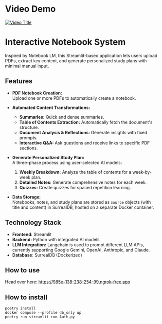 # Video Demo

[![Video Title](https://img.youtube.com/vi/VIDEO_ID/0.jpg)](https://www.youtube.com/watch?v=VIDEO_ID)





# Interactive Notebook System

Inspired by Notebook LM, this Streamlit-based application lets users upload PDFs, extract key content, and generate personalized study plans with minimal manual input.

## Features

- **PDF Notebook Creation:**  
  Upload one or more PDFs to automatically create a notebook.

- **Automated Content Transformations:**  
  - **Summaries:** Quick and dense summaries.  
  - **Table of Contents Extraction:** Automatically fetch the document's structure.  
  - **Document Analysis & Reflections:** Generate insights with fixed prompts.  
  - **Interactive Q&A:** Ask questions and receive links to specific PDF sections.

- **Generate Personalized Study Plan:**  
  A three-phase process using user-selected AI models:
  1. **Weekly Breakdown:** Analyze the table of contents for a week-by-week plan.
  2. **Detailed Notes:** Generate comprehensive notes for each week.
  3. **Quizzes:** Create quizzes for spaced repetition learning.

- **Data Storage:**  
  Notebooks, notes, and study plans are stored as `Source` objects (with title and content) in SurrealDB, hosted on a separate Docker container.

## Technology Stack

- **Frontend:** Streamlit  
- **Backend:** Python with integrated AI models  
- **LLM Integration:** Langchain is used to prompt different LLM APIs, currently supporting Google Gemini, OpenAI, Anthropic, and Claude.  
- **Database:** SurrealDB (Dockerized)


## How to use
Head over here: https://985e-138-238-254-99.ngrok-free.app


## How to install

```
poetry install
docker compose --profile db_only up
poetry run streamlit run Auth.py

```
